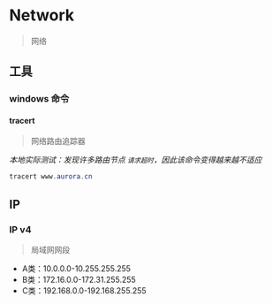 # Network

> 网络





## 工具

### windows 命令

#### tracert 

> 网络路由追踪器

*本地实际测试：发现许多路由节点 `请求超时`，因此该命令变得越来越不适应*

```powershell
tracert www.aurora.cn
```







## IP

### IP v4

> 局域网网段

- A类：10.0.0.0-10.255.255.255
- B类：172.16.0.0-172.31.255.255 
- C类：192.168.0.0-192.168.255.255